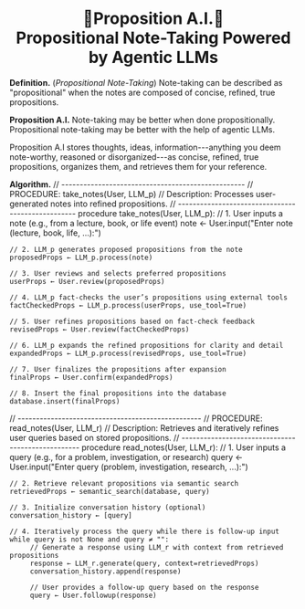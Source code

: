 <h1 align="center">📝Proposition A.I.📝<br>Propositional Note-Taking Powered by Agentic LLMs</h1>

**Definition.** (*Propositional Note-Taking*) Note-taking can be described as "propositional" when the notes are composed of concise, refined, true propositions.

**Proposition A.I.** Note-taking may be better when done propositionally. Propositional note-taking may be better with the help of agentic LLMs.

Proposition A.I stores thoughts, ideas, information---anything you deem note-worthy, reasoned or disorganized---as concise, refined, true propositions, organizes them, and retrieves them for your reference.

**Algorithm.**
// --------------------------------------------------
// PROCEDURE: take_notes(User, LLM_p)
// Description: Processes user-generated notes into refined propositions.
// --------------------------------------------------
procedure take_notes(User, LLM_p):
    // 1. User inputs a note (e.g., from a lecture, book, or life event)
    note ← User.input("Enter note (lecture, book, life, ...):")
    
    // 2. LLM_p generates proposed propositions from the note
    proposedProps ← LLM_p.process(note)
    
    // 3. User reviews and selects preferred propositions
    userProps ← User.review(proposedProps)
    
    // 4. LLM_p fact-checks the user’s propositions using external tools
    factCheckedProps ← LLM_p.process(userProps, use_tool=True)
    
    // 5. User refines propositions based on fact-check feedback
    revisedProps ← User.review(factCheckedProps)
    
    // 6. LLM_p expands the refined propositions for clarity and detail
    expandedProps ← LLM_p.process(revisedProps, use_tool=True)
    
    // 7. User finalizes the propositions after expansion
    finalProps ← User.confirm(expandedProps)
    
    // 8. Insert the final propositions into the database
    database.insert(finalProps)


// --------------------------------------------------
// PROCEDURE: read_notes(User, LLM_r)
// Description: Retrieves and iteratively refines user queries based on stored propositions.
// --------------------------------------------------
procedure read_notes(User, LLM_r):
    // 1. User inputs a query (e.g., for a problem, investigation, or research)
    query ← User.input("Enter query (problem, investigation, research, ...):")
    
    // 2. Retrieve relevant propositions via semantic search
    retrievedProps ← semantic_search(database, query)
    
    // 3. Initialize conversation history (optional)
    conversation_history ← [query]
    
    // 4. Iteratively process the query while there is follow-up input
    while query is not None and query ≠ "":
         // Generate a response using LLM_r with context from retrieved propositions
         response ← LLM_r.generate(query, context=retrievedProps)
         conversation_history.append(response)
         
         // User provides a follow-up query based on the response
         query ← User.followup(response)